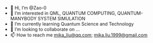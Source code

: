 - 👋 Hi, I’m @Zao-0
- 👀 I’m interested in QML, QUANTUM COMPUTING, QUANTUM-MANYBODY SYSTEM SIMULATION
- 🌱 I’m currently learning Quantum Science and Technology
- 💞️ I’m looking to collaborate on ...
- 📫 How to reach me mika_liu@qq.com; mika.liu.1999@gmail.com

<!---
Zao-0/Zao-0 is a ✨ special ✨ repository because its `README.md` (this file) appears on your GitHub profile.
You can click the Preview link to take a look at your changes.
--->
